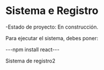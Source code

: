 <h1>Sistema e Registro</h1>

-Estado de proyecto: En construcción.

Para ejecutar el sistema, debes poner: 

---npm install react---

Sistema de registro2
